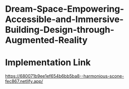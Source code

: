 # Dream-Space-Empowering-Accessible-and-Immersive-Building-Design-through-Augmented-Reality

# Implementation Link
https://680071b9ee1ef654b6bb5ba8--harmonious-scone-fec867.netlify.app/
